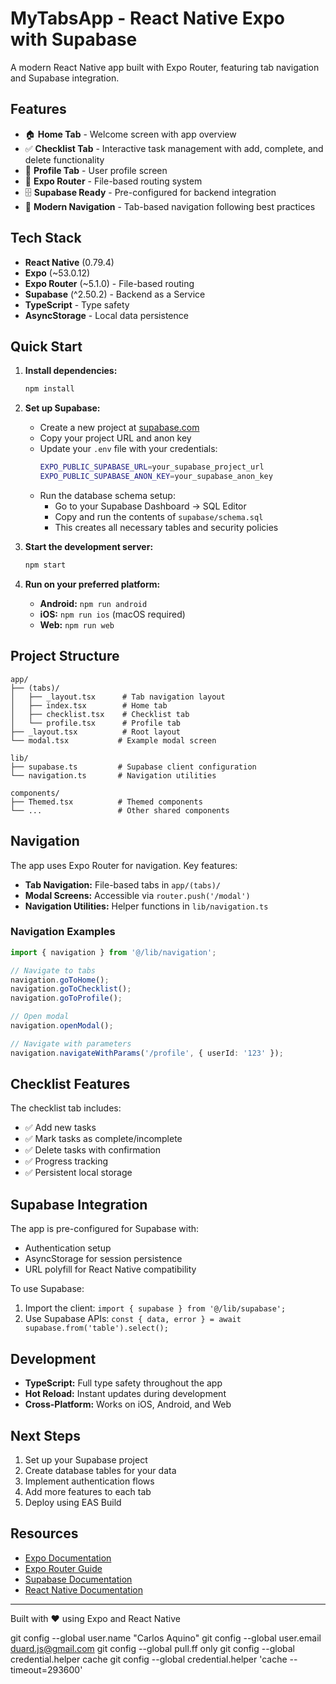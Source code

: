 # MyTabsApp - React Native Expo with Supabase

A modern React Native app built with Expo Router, featuring tab navigation and Supabase integration.

## Features

- 🏠 **Home Tab** - Welcome screen with app overview
- ✅ **Checklist Tab** - Interactive task management with add, complete, and delete functionality
- 👤 **Profile Tab** - User profile screen
- 🚀 **Expo Router** - File-based routing system
- 🗄️ **Supabase Ready** - Pre-configured for backend integration
- 📱 **Modern Navigation** - Tab-based navigation following best practices

## Tech Stack

- **React Native** (0.79.4)
- **Expo** (~53.0.12)
- **Expo Router** (~5.1.0) - File-based routing
- **Supabase** (^2.50.2) - Backend as a Service
- **TypeScript** - Type safety
- **AsyncStorage** - Local data persistence

## Quick Start

1. **Install dependencies:**
   ```bash
   npm install
   ```

2. **Set up Supabase:**
   - Create a new project at [supabase.com](https://supabase.com)
   - Copy your project URL and anon key
   - Update your `.env` file with your credentials:
     ```bash
     EXPO_PUBLIC_SUPABASE_URL=your_supabase_project_url
     EXPO_PUBLIC_SUPABASE_ANON_KEY=your_supabase_anon_key
     ```
   - Run the database schema setup:
     - Go to your Supabase Dashboard → SQL Editor
     - Copy and run the contents of `supabase/schema.sql`
     - This creates all necessary tables and security policies

3. **Start the development server:**
   ```bash
   npm start
   ```

4. **Run on your preferred platform:**
   - **Android:** `npm run android`
   - **iOS:** `npm run ios` (macOS required)
   - **Web:** `npm run web`

## Project Structure

```
app/
├── (tabs)/
│   ├── _layout.tsx      # Tab navigation layout
│   ├── index.tsx        # Home tab
│   ├── checklist.tsx    # Checklist tab
│   └── profile.tsx      # Profile tab
├── _layout.tsx          # Root layout
└── modal.tsx           # Example modal screen

lib/
├── supabase.ts         # Supabase client configuration
└── navigation.ts       # Navigation utilities

components/
├── Themed.tsx          # Themed components
└── ...                 # Other shared components
```

## Navigation

The app uses Expo Router for navigation. Key features:

- **Tab Navigation:** File-based tabs in `app/(tabs)/`
- **Modal Screens:** Accessible via `router.push('/modal')`
- **Navigation Utilities:** Helper functions in `lib/navigation.ts`

### Navigation Examples

```typescript
import { navigation } from '@/lib/navigation';

// Navigate to tabs
navigation.goToHome();
navigation.goToChecklist();
navigation.goToProfile();

// Open modal
navigation.openModal();

// Navigate with parameters
navigation.navigateWithParams('/profile', { userId: '123' });
```

## Checklist Features

The checklist tab includes:

- ✅ Add new tasks
- ✅ Mark tasks as complete/incomplete
- ✅ Delete tasks with confirmation
- ✅ Progress tracking
- ✅ Persistent local storage

## Supabase Integration

The app is pre-configured for Supabase with:

- Authentication setup
- AsyncStorage for session persistence
- URL polyfill for React Native compatibility

To use Supabase:

1. Import the client: `import { supabase } from '@/lib/supabase';`
2. Use Supabase APIs: `const { data, error } = await supabase.from('table').select();`

## Development

- **TypeScript:** Full type safety throughout the app
- **Hot Reload:** Instant updates during development
- **Cross-Platform:** Works on iOS, Android, and Web

## Next Steps

1. Set up your Supabase project
2. Create database tables for your data
3. Implement authentication flows
4. Add more features to each tab
5. Deploy using EAS Build

## Resources

- [Expo Documentation](https://docs.expo.dev/)
- [Expo Router Guide](https://docs.expo.dev/router/introduction/)
- [Supabase Documentation](https://supabase.com/docs)
- [React Native Documentation](https://reactnative.dev/docs/getting-started)

---

Built with ❤️ using Expo and React Native


git config --global user.name "Carlos Aquino"
git config --global user.email duard.js@gmail.com 
git config --global pull.ff only
git config --global credential.helper cache
git config --global credential.helper 'cache --timeout=293600'